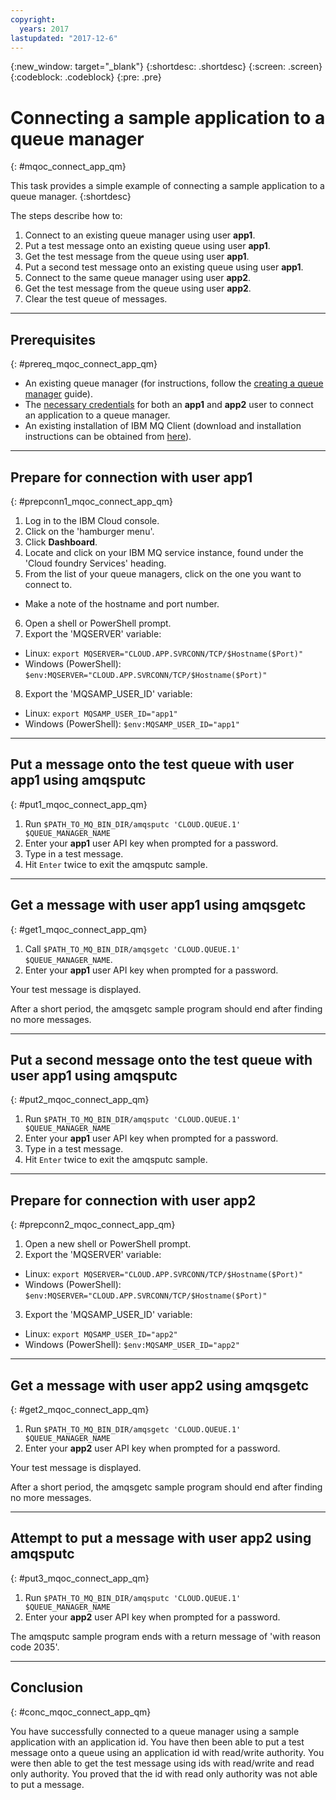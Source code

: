 ```yaml
---
copyright:
  years: 2017
lastupdated: "2017-12-6"
---
```


{:new_window: target="_blank"}
{:shortdesc: .shortdesc}
{:screen: .screen}
{:codeblock: .codeblock}
{:pre: .pre}

# Connecting a sample application to a queue manager
{: #mqoc_connect_app_qm}

This task provides a simple example of connecting a sample application to a queue manager.
{:shortdesc}

The steps describe how to:
1. Connect to an existing queue manager using user **app1**.
2. Put a test message onto an existing queue using user **app1**.
3. Get the test message from the queue using user **app1**.
4. Put a second test message onto an existing queue using user **app1**.
5. Connect to the same queue manager using user **app2**.
6. Get the test message from the queue using user **app2**.
7. Clear the test queue of messages.

---

## Prerequisites
{: #prereq_mqoc_connect_app_qm}

* An existing queue manager (for instructions, follow the [creating a queue manager](/docs/services/mqcloud/mqoc_create_qm.html) guide).
* The [necessary credentials](/docs/services/mqcloud/mqoc_configure_app_qm_access.html) for both an **app1** and **app2** user to connect an application to a queue manager.
* An existing installation of IBM MQ Client (download and installation instructions can be obtained from [here](http://www-01.ibm.com/support/docview.wss?uid=swg24042176)).

---

## Prepare for connection with user app1
{: #prepconn1_mqoc_connect_app_qm}

1. Log in to the IBM Cloud console.
2. Click on the 'hamburger menu'.
3. Click **Dashboard**.
4. Locate and click on your IBM MQ service instance, found under the 'Cloud foundry Services' heading.
5. From the list of your queue managers, click on the one you want to connect to.
 * Make a note of the hostname and port number.
6. Open a shell or PowerShell prompt.
7. Export the 'MQSERVER' variable:
  * Linux: `export MQSERVER="CLOUD.APP.SVRCONN/TCP/$Hostname($Port)"`
  * Windows (PowerShell): `$env:MQSERVER="CLOUD.APP.SVRCONN/TCP/$Hostname($Port)"`
8. Export the 'MQSAMP_USER_ID' variable:
 * Linux: `export MQSAMP_USER_ID="app1"`
 * Windows (PowerShell): `$env:MQSAMP_USER_ID="app1"`

---

## Put a message onto the test queue with user app1 using amqsputc
{: #put1_mqoc_connect_app_qm}

1. Run `$PATH_TO_MQ_BIN_DIR/amqsputc 'CLOUD.QUEUE.1' $QUEUE_MANAGER_NAME`
2. Enter your **app1** user API key when prompted for a password.
3. Type in a test message.
4. Hit `Enter` twice to exit the amqsputc sample.

---

## Get a message with user app1 using amqsgetc
{: #get1_mqoc_connect_app_qm}

1. Call `$PATH_TO_MQ_BIN_DIR/amqsgetc 'CLOUD.QUEUE.1' $QUEUE_MANAGER_NAME`.
2. Enter your **app1** user API key when prompted for a password.

Your test message is displayed.

After a short period, the amqsgetc sample program should end after finding no more messages.

---

## Put a second message onto the test queue with user app1 using amqsputc
{: #put2_mqoc_connect_app_qm}

1. Run `$PATH_TO_MQ_BIN_DIR/amqsputc 'CLOUD.QUEUE.1' $QUEUE_MANAGER_NAME`
2. Enter your **app1** user API key when prompted for a password.
3. Type in a test message.
4. Hit `Enter` twice to exit the amqsputc sample.

---

## Prepare for connection with user app2
{: #prepconn2_mqoc_connect_app_qm}

1. Open a new shell or PowerShell prompt.
2. Export the 'MQSERVER' variable:
 * Linux: `export MQSERVER="CLOUD.APP.SVRCONN/TCP/$Hostname($Port)"`
 * Windows (PowerShell): `$env:MQSERVER="CLOUD.APP.SVRCONN/TCP/$Hostname($Port)"`
3. Export the 'MQSAMP_USER_ID' variable:
 * Linux: `export MQSAMP_USER_ID="app2"`
 * Windows (PowerShell): `$env:MQSAMP_USER_ID="app2"`

---

## Get a message with user app2 using amqsgetc
{: #get2_mqoc_connect_app_qm}

1. Run `$PATH_TO_MQ_BIN_DIR/amqsgetc 'CLOUD.QUEUE.1' $QUEUE_MANAGER_NAME`
2. Enter your **app2** user API key when prompted for a password.

Your test message is displayed.

After a short period, the amqsgetc sample program should end after finding no more messages.

---

## Attempt to put a message with user app2 using amqsputc
{: #put3_mqoc_connect_app_qm}

1. Run `$PATH_TO_MQ_BIN_DIR/amqsputc 'CLOUD.QUEUE.1' $QUEUE_MANAGER_NAME`
2. Enter your **app2** user API key when prompted for a password.

The amqsputc sample program ends with a return message of 'with reason code 2035'.

---

## Conclusion
{: #conc_mqoc_connect_app_qm}

You have successfully connected to a queue manager using a sample application with an application id. You have then been able to put a test message onto a queue using an application id with read/write authority. You were then able to get the test message using ids with read/write and read only authority. You proved that the id with read only authority was not able to put a message.
